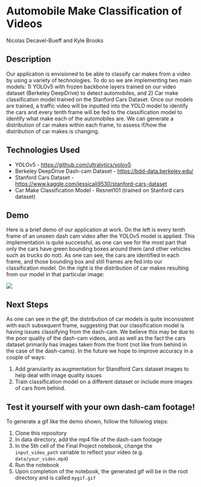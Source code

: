 # Automobile Make Classification of Videos
Nicolas Decavel-Bueff and Kyle Brooks

## Description

Our application is envisioned to be able to classify car makes from a video by using a variety of technologies. To do so we are implementing two main models: 1) YOLOv5 with frozen backbone layers trained on our video dataset (Berkeley DeepDrive) to detect automobiles, and 2) Car make classification model trained on the Stanford Cars Dataset. Once our models are trained, a traffic video will be inputted into the YOLO model to identify the cars and every tenth frame will be fed to the classification model to identify what make each of the automobiles are. We can generate a distribution of car makes within each frame, to assess if/how the distribution of car makes is changing.

## Technologies Used

- YOLOv5 - https://github.com/ultralytics/yolov5
- Berkeley DeepDrive Dash-cam Dataset - https://bdd-data.berkeley.edu/
- Stanford Cars Dataset - https://www.kaggle.com/jessicali9530/stanford-cars-dataset
- Car Make Classification Model - Resnet101 (trained on Stanford cars dataset)



## Demo
Here is a brief demo of our application at work. On the left is every tenth frame of an unseen dash cam video after the YOLOv5 model is applied. This implementation is quite successful, as one can see for the most part that only the cars have green bounding boxes around them (and other vehicles such as trucks do not). As one can see, the cars are identified in each frame, and those bounding box and still frames are fed into our classification model. On the right is the distribution of car makes resulting from our model in that particular image:

![](https://github.com/ndecavel/msds631_final_project/blob/main/images/mygif.gif)


## Next Steps
As one can see in the gif, the distribution of car models is quite inconsistent with each subsequent frame, suggesting that our classification model is having issues classifying from the dash-cam. We believe this may be due to the poor quality of the dash-cam videos, and as well as the fact the cars dataset primarily has images taken from the front (not like from behind in the case of the dash-cams). In the future we hope to improve accuracy in a couple of ways:
1) Add granularity as augmentation for Standford Cars dataset images to help deal with image quality issues
2) Train classification model on a different dataset or include more images of cars from behind.

## Test it yourself with your own dash-cam footage!
To generate a gif like the demo shown, follow the following steps:
1) Clone this repository
2) In data directory, add the mp4 file of the dash-cam footage
3) In the 5th cell of the Final Project notebook, change the `input_video_path` variable to reflect your video (e.g. `data/your_video.mp4`)
4) Run the notebook
5) Upon completion of the notebook, the generated gif will be in the root directory and is called `mygif.gif`







